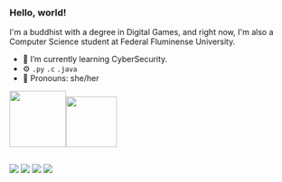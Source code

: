 ### Hello, world!  

I'm a buddhist with a degree in Digital Games, and right now, I'm also a Computer Science student at Federal Fluminense University. 

- 🔐 I’m currently learning CyberSecurity.
- ⚙️ `.py` `.c` `.java` 
- 🌸 Pronouns: she/her 

<div><img src="https://media.giphy.com/media/v1.Y2lkPTc5MGI3NjExdGoyMXl5c2w2d2pkNmlxZjU5bWZidnpzNWx6eWZ6YTc1aWdpcjB4aSZlcD12MV9pbnRlcm5hbF9naWZfYnlfaWQmY3Q9cw/jSEH6MmUQYgg/giphy.gif" width="100" ><img src="https://media.giphy.com/media/v1.Y2lkPTc5MGI3NjExOGF2MHcybXdoamVibGMyZTByMWpsbzRqMTJucjhjdXp2NDVzdmlhOCZlcD12MV9pbnRlcm5hbF9naWZfYnlfaWQmY3Q9cw/5wQrdIqoEe6nXYeRfB/giphy.gif" width="90"></div>

##

<div> 
  <a href = "mailto:eduardamichaelle@id.uff.com"><img src="https://img.shields.io/badge/-Gmail-%23333?style=for-the-badge&logo=gmail&logoColor=white" target="_blank"></a>
  <a href="https://www.instagram.com/eduardamichaelle/" target="_blank"><img src="https://img.shields.io/badge/-Instagram-%23E4405F?style=for-the-badge&logo=instagram&logoColor=white" target="_blank"></a>
  <a href="https://www.linkedin.com/in/eduarda-michaelle-645a331b3/" target="_blank"><img src="https://img.shields.io/badge/-LinkedIn-%230077B5?style=for-the-badge&logo=linkedin&logoColor=white" target="_blank"></a>
  <a href="https://twitter.com/eduardamichaele" target="_blank"><img src="https://img.shields.io/badge/-Twitter-191970?style=for-the-badge&logo=x&logoColor=white" target="_blank"></a> 
</div>

